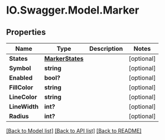 # IO.Swagger.Model.Marker
## Properties

Name | Type | Description | Notes
------------ | ------------- | ------------- | -------------
**States** | [**MarkerStates**](MarkerStates.md) |  | [optional] 
**Symbol** | **string** |  | [optional] 
**Enabled** | **bool?** |  | [optional] 
**FillColor** | **string** |  | [optional] 
**LineColor** | **string** |  | [optional] 
**LineWidth** | **int?** |  | [optional] 
**Radius** | **int?** |  | [optional] 

[[Back to Model list]](../README.md#documentation-for-models) [[Back to API list]](../README.md#documentation-for-api-endpoints) [[Back to README]](../README.md)

